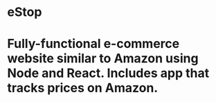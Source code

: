 # eStop
# Fully-functional e-commerce website similar to Amazon using Node and React. Includes app that tracks prices on Amazon.

